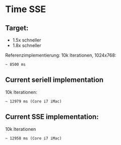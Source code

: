 # Time SSE

## Target: 
* 1.5x schneller
* 1.8x schneller

Referenzimplementierung: 10k Iterationen, 1024x768:

	~ 8500 ms


## Current seriell implementation

10k Iterationen:

	~ 12979 ms (Core i7 iMac)

## Current SSE implementation:

10k Iterationen

	~ 12958 ms (Core i7 iMac)